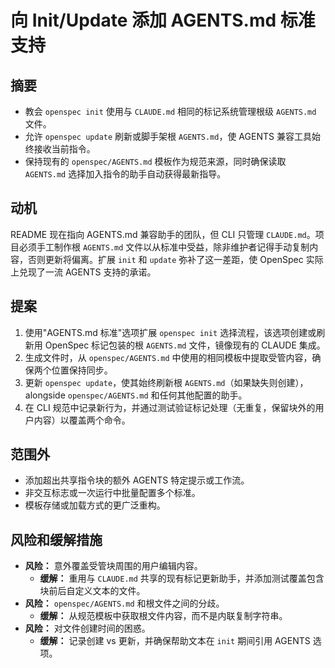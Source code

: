 # 向 Init/Update 添加 AGENTS.md 标准支持

## 摘要
- 教会 `openspec init` 使用与 `CLAUDE.md` 相同的标记系统管理根级 `AGENTS.md` 文件。
- 允许 `openspec update` 刷新或脚手架根 `AGENTS.md`，使 AGENTS 兼容工具始终接收当前指令。
- 保持现有的 `openspec/AGENTS.md` 模板作为规范来源，同时确保读取 `AGENTS.md` 选择加入指令的助手自动获得最新指导。

## 动机
README 现在指向 AGENTS.md 兼容助手的团队，但 CLI 只管理 `CLAUDE.md`。项目必须手工制作根 `AGENTS.md` 文件以从标准中受益，除非维护者记得手动复制内容，否则更新将偏离。扩展 `init` 和 `update` 弥补了这一差距，使 OpenSpec 实际上兑现了一流 AGENTS 支持的承诺。

## 提案
1. 使用"AGENTS.md 标准"选项扩展 `openspec init` 选择流程，该选项创建或刷新用 OpenSpec 标记包装的根 `AGENTS.md` 文件，镜像现有的 CLAUDE 集成。
2. 生成文件时，从 `openspec/AGENTS.md` 中使用的相同模板中提取受管内容，确保两个位置保持同步。
3. 更新 `openspec update`，使其始终刷新根 `AGENTS.md`（如果缺失则创建）， alongside `openspec/AGENTS.md` 和任何其他配置的助手。
4. 在 CLI 规范中记录新行为，并通过测试验证标记处理（无重复，保留块外的用户内容）以覆盖两个命令。

## 范围外
- 添加超出共享指令块的额外 AGENTS 特定提示或工作流。
- 非交互标志或一次运行中批量配置多个标准。
- 模板存储或加载方式的更广泛重构。

## 风险和缓解措施
- **风险：** 意外覆盖受管块周围的用户编辑内容。
  - **缓解：** 重用与 `CLAUDE.md` 共享的现有标记更新助手，并添加测试覆盖包含块前后自定义文本的文件。
- **风险：** `openspec/AGENTS.md` 和根文件之间的分歧。
  - **缓解：** 从规范模板中获取根文件内容，而不是内联复制字符串。
- **风险：** 对文件创建时间的困惑。
  - **缓解：** 记录创建 vs 更新，并确保帮助文本在 `init` 期间引用 AGENTS 选项。